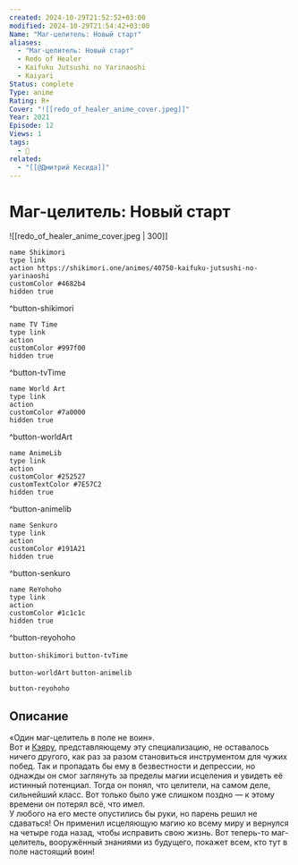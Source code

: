 ```yaml
---
created: 2024-10-29T21:52:52+03:00
modified: 2024-10-29T21:54:42+03:00
Name: "Маг-целитель: Новый старт"
aliases:
  - "Маг-целитель: Новый старт"
  - Redo of Healer
  - Kaifuku Jutsushi no Yarinaoshi
  - Kaiyari
Status: complete
Type: anime
Rating: R+
Cover: "![[redo_of_healer_anime_cover.jpeg]]"
Year: 2021
Episode: 12
Views: 1
tags:
  - 🔞
related:
  - "[[@Дмитрий Кесида]]"
---
```


# Маг-целитель: Новый старт

![[redo_of_healer_anime_cover.jpeg | 300]]

```button
name Shikimori
type link
action https://shikimori.one/animes/40750-kaifuku-jutsushi-no-yarinaoshi
customColor #4682b4
hidden true
```
^button-shikimori

```button
name TV Time
type link
action 
customColor #997f00
hidden true
```
^button-tvTime

```button
name World Art
type link
action 
customColor #7a0000
hidden true
```
^button-worldArt

```button
name AnimeLib
type link
action 
customColor #252527
customTextColor #7E57C2
hidden true
```
^button-animelib

```button
name Senkuro
type link
action 
customColor #191A21
hidden true
```
^button-senkuro

```button
name ReYohoho
type link
action 
customColor #1c1c1c
hidden true
```
^button-reyohoho



`button-shikimori` `button-tvTime`

`button-worldArt` `button-animelib`

`button-reyohoho`

## Описание

«Один маг-целитель в поле не воин».  
Вот и [Кэяру](https://shikimori.one/characters/176631-keyaru), представляющему эту специализацию, не оставалось ничего другого, как раз за разом становиться инструментом для чужих побед. Так и пропадать бы ему в безвестности и депрессии, но однажды он смог заглянуть за пределы магии исцеления и увидеть её истинный потенциал. Тогда он понял, что целители, на самом деле, сильнейший класс. Вот только было уже слишком поздно — к этому времени он потерял всё, что имел.  
У любого на его месте опустились бы руки, но парень решил не сдаваться! Он применил исцеляющую магию ко всему миру и вернулся на четыре года назад, чтобы исправить свою жизнь. Вот теперь-то маг-целитель, вооружённый знаниями из будущего, покажет всем, кто тут в поле настоящий воин!
